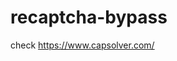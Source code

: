 # recaptcha-bypass
check https://www.capsolver.com/ 



















                                                                                                           